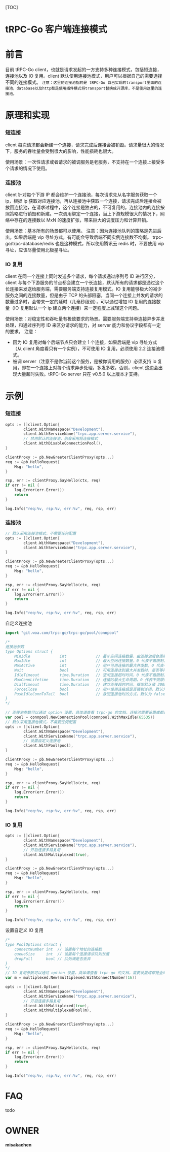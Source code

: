 [TOC]

# tRPC-Go 客户端连接模式



# 前言

目前 tRPC-Go client，也就是请求发起的一方支持多种连接模式，包括短连接，连接池以及 IO 复用。client 默认使用连接池模式，用户可以根据自己的需要选择不同的连接模式。
`注意：这里的连接池指的是 tRPC-Go 自己实现的transport里面的连接池，database以及http都是使用插件模式将transport替换成开源库，不是使用这里的连接池。`

# 原理和实现

### 短连接

client 每次请求都会新建一个连接，请求完成后连接会被销毁。请求量很大的情况下，服务的吞吐量会受到很大的影响，性能损耗也很大。

使用场景：一次性请求或者请求的被调服务是老服务，不支持在一个连接上接受多个请求的情况下使用。

### 连接池

client 针对每个下游 IP 都会维护一个连接池，每次请求先从名字服务获取一个 ip，根据 ip 获取对应连接池，再从连接池中获取一个连接，请求完成后连接会被放回连接池，在请求过程中，这个连接是独占的，不可复用的。连接池内的连接按照策略进行销毁和新建。一次调用绑定一个连接，当上下游规模很大的情况下，网络中存在的连接数以 MxN 的速度扩张，带来巨大的调度压力和计算开销。

使用场景：基本所有的场景都可以使用。
注意：因为连接池队列的策略是先进后出，如果后端是 vip 寻址方式，有可能会导致后端不同实例连接数不均衡。
trpc-go/trpc-database/redis 也是这种模式，所以使用腾讯云 redis 时，不要使用 vip 寻址，应该尽量使用北极星寻址。

### IO 复用

client 在同一个连接上同时发送多个请求，每个请求通过序列号 ID 进行区分，client 与每个下游服务的节点都会建立一个长连接，默认所有的请求都是通过这个长连接来发送给服务端，需要服务端支持连接复用模式。IO 复用能够极大的减少服务之间的连接数量，但是由于 TCP 的头部阻塞，当同一个连接上并发的请求的数量过多时，会带来一定的延时（几毫秒级别），可以通过增加 IO 复用的连接数量（IO 复用默认一个 ip 建立两个连接）来一定程度上减轻这个问题。

使用场景：对稳定性和吞吐量有极致要求的场景。需要服务端支持单连接异步并发处理，和通过序列号 ID 来区分请求的能力，对 server 能力和协议字段都有一定的要求。
注意：

- 因为 IO 复用对每个后端节点只会建立 1 个连接，如果后端是 vip 寻址方式（从 client 角度看只有一个实例），不可使用 IO 复用，必须使用 2.2 连接池模式。
- 被调 server（注意不是你当前这个服务，是被你调用的服务）必须支持 io 复用，即在一个连接上对每个请求异步处理，多发多收，否则，client 这边会出现大量超时失败。tRPC-Go server 只在 v0.5.0 以上版本才支持。

# 示例

### 短连接

```go
opts := []client.Option{
		client.WithNamespace("Development"),
		client.WithServiceName("trpc.app.server.service"),
		// 禁用默认的连接池，则会采用短连接模式
		client.WithDisableConnectionPool(),
}

clientProxy := pb.NewGreeterClientProxy(opts...)
req := &pb.HelloRequest{
	Msg: "hello",
}

rsp, err := clientProxy.SayHello(ctx, req)
if err != nil {
	log.Error(err.Error())
	return 
}

log.Info("req:%v, rsp:%v, err:%v", req, rsp, err)
```

### 连接池

```go
// 默认采用连接池模式，不需要任何配置
opts := []client.Option{
		client.WithNamespace("Development"),
		client.WithServiceName("trpc.app.server.service"),
}

clientProxy := pb.NewGreeterClientProxy(opts...)
req := &pb.HelloRequest{
	Msg: "hello",
}

rsp, err := clientProxy.SayHello(ctx, req)
if err != nil {
	log.Error(err.Error())
	return 
}

log.Info("req:%v, rsp:%v, err:%v", req, rsp, err)
```

自定义连接池

```go
import "git.woa.com/trpc-go/trpc-go/pool/connpool"

/*
连接池参数
type Options struct {
	MinIdle             int			  	// 最小空闲连接数量，由连接池后台周期性补充，0 代表不做补充
	MaxIdle             int           	// 最大空闲连接数量，0 代表不做限制，框架默认值 65535
	MaxActive           int           	// 用户可用连接的最大并发数，0 代表不做限制
	Wait                bool          	// 可用连接达到最大并发数时，是否等待，默认为 false, 不等待
	IdleTimeout         time.Duration 	// 空闲连接超时时间，0 代表不做限制，框架默认值 50s
	MaxConnLifetime     time.Duration 	// 连接的最大生命周期，0 代表不做限制
	DialTimeout         time.Duration 	// 建立连接超时时间，框架默认值 200ms
	ForceClose          bool          	// 用户使用连接后是否强制关闭，默认为 false, 放回连接池
	PushIdleConnToTail  bool			// 放回连接池时的方式，默认为 false, 采用 LIFO 获取空闲连接
}
*/

// 连接池参数可以通过 option 设置，具体请查看 trpc-go 的文档，连接池需要设置成都是全局变量。
var pool = connpool.NewConnectionPool(connpool.WithMaxIdle(65535))
// 默认采用连接池模式，不需要任何配置
opts := []client.Option{
		client.WithNamespace("Development"),
		client.WithServiceName("trpc.app.server.service"),
		// 设置自定义连接池
		client.WithPool(pool),
}

clientProxy := pb.NewGreeterClientProxy(opts...)
req := &pb.HelloRequest{
	Msg: "hello",
}

rsp, err := clientProxy.SayHello(ctx, req)
if err != nil {
	log.Error(err.Error())
	return 
}

log.Info("req:%v, rsp:%v, err:%v", req, rsp, err)
```

### IO 复用

```go
opts := []client.Option{
		client.WithNamespace("Development"),
		client.WithServiceName("trpc.app.server.service"),
		// 开启连接多路复用
		client.WithMultiplexed(true),
}

clientProxy := pb.NewGreeterClientProxy(opts...)
req := &pb.HelloRequest{
	Msg: "hello",
}

rsp, err := clientProxy.SayHello(ctx, req)
if err != nil {
	log.Error(err.Error())
	return 
}

log.Info("req:%v, rsp:%v, err:%v", req, rsp, err)
```

设置自定义 IO 复用

```go
/*
type PoolOptions struct {
    connectNumber int  // 设置每个地址的连接数
    queueSize     int  // 设置每个连接请求队列长度
    dropFull      bool // 队列满是否丢弃
}
*/
// IO 复用参数可以通过 option 设置，具体请查看 trpc-go 的文档，需要设置成都是全局变量。
var m = multiplexed.New(multiplexed.WithConnectNumber(16))

opts := []client.Option{
		client.WithNamespace("Development"),
		client.WithServiceName("trpc.app.server.service"),
		// 开启连接多路复用
		client.WithMultiplexed(true),
		client.WithMultiplexedPool(m),
}

clientProxy := pb.NewGreeterClientProxy(opts...)
req := &pb.HelloRequest{
	Msg: "hello",
}

rsp, err := clientProxy.SayHello(ctx, req)
if err != nil {
	log.Error(err.Error())
	return 
}

log.Info("req:%v, rsp:%v, err:%v", req, rsp, err)
```

# FAQ

todo

# OWNER

**misakachen**

